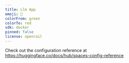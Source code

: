 ```yaml
---
title: Llm App
emoji: 🚀
colorFrom: green
colorTo: red
sdk: docker
pinned: false
license: openrail
---
```


Check out the configuration reference at https://huggingface.co/docs/hub/spaces-config-reference
